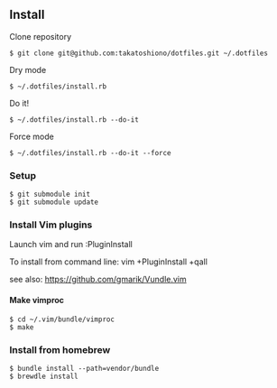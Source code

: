 ## Install

Clone repository

```
$ git clone git@github.com:takatoshiono/dotfiles.git ~/.dotfiles
```

Dry mode

```
$ ~/.dotfiles/install.rb
```

Do it!

```
$ ~/.dotfiles/install.rb --do-it
```

Force mode

```
$ ~/.dotfiles/install.rb --do-it --force
```

### Setup

```
$ git submodule init
$ git submodule update
```

### Install Vim plugins

Launch vim and run :PluginInstall

To install from command line: vim +PluginInstall +qall

see also: https://github.com/gmarik/Vundle.vim

#### Make vimproc

```
$ cd ~/.vim/bundle/vimproc
$ make
```

### Install from homebrew

```
$ bundle install --path=vendor/bundle
$ brewdle install
```

